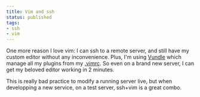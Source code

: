 ```yaml
---
title: Vim and ssh
status: published
tags:
- ssh
- vim
---
```


One more reason I love vim: I can ssh to a remote server, and still have my custom editor without any inconvenience.
Plus, I'm using [Vundle](https://github.com/gmarik/Vundle.vim) which manage all my plugins from my [.vimrc](https://github.com/geekingfrog/configFiles/blob/master/.vimrc). So even on a brand new server, I can get my beloved editor working in 2 minutes.

This is really bad practice to modify a running server live, but when developping a new service, on a test server, ssh+vim is a great combo.